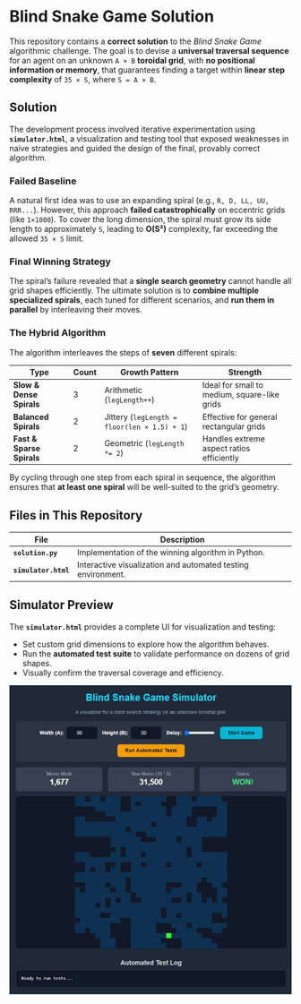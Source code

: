 # Blind Snake Game Solution

This repository contains a **correct solution** to the *Blind Snake Game* algorithmic challenge. The goal is to devise a **universal traversal sequence** for an agent on an unknown `A × B` **toroidal grid**, with **no positional information or memory**, that guarantees finding a target within **linear step complexity** of `35 × S`, where `S = A × B`.

## Solution

The development process involved iterative experimentation using **`simulator.html`**, a visualization and testing tool that exposed weaknesses in naive strategies and guided the design of the final, provably correct algorithm.

### Failed Baseline
A natural first idea was to use an expanding spiral (e.g., `R, D, LL, UU, RRR...`). However, this approach **failed catastrophically** on eccentric grids (like `1×1000`). To cover the long dimension, the spiral must grow its side length to approximately `S`, leading to **O(S²)** complexity, far exceeding the allowed `35 × S` limit.

### Final Winning Strategy

The spiral’s failure revealed that a **single search geometry** cannot handle all grid shapes efficiently. The ultimate solution is to **combine multiple specialized spirals**, each tuned for different scenarios, and **run them in parallel** by interleaving their moves.

### The Hybrid Algorithm

The algorithm interleaves the steps of **seven** different spirals:

| Type | Count | Growth Pattern | Strength |
|------|--------|----------------|-----------|
| **Slow & Dense Spirals** | 3 | Arithmetic (`legLength++`) | Ideal for small to medium, square-like grids |
| **Balanced Spirals** | 2 | Jittery (`legLength = floor(len × 1.5) + 1`) | Effective for general rectangular grids |
| **Fast & Sparse Spirals** | 2 | Geometric (`legLength *= 2`) | Handles extreme aspect ratios efficiently |

By cycling through one step from each spiral in sequence, the algorithm ensures that **at least one spiral** will be well-suited to the grid’s geometry.


## Files in This Repository

| File                 | Description                                                                                                                                                             |
|----------------------|-------------------------------------------------------------------------------------------------------------------------------------------------------------------------|
| **`solution.py`**    | Implementation of the winning algorithm in Python. |
| **`simulator.html`** | Interactive visualization and automated testing environment. |


## Simulator Preview

The **`simulator.html`** provides a complete UI for visualization and testing:
- Set custom grid dimensions to explore how the algorithm behaves.
- Run the **automated test suite** to validate performance on dozens of grid shapes.
- Visually confirm the traversal coverage and efficiency.

<img src="simulator_ui.png" width="600">
